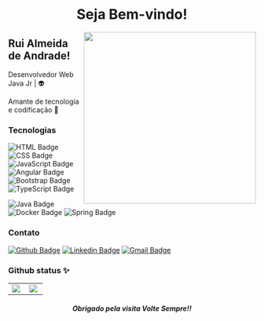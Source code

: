 <h1 align="center">Seja Bem-vindo!</h1><img align="right" src="https://sempreupdate.com.br/wp-content/uploads/2019/02/qual-a-diferenca-entre-programador-e-desenvolvedor.jpg" width="350"/>

## Rui Almeida de Andrade!
Desenvolvedor Web Java Jr | :alien:


Amante de tecnologia e codificação  :purple_heart:<br>

### Tecnologias
![HTML Badge](https://img.shields.io/badge/HTML5%20-%23E34F26.svg?&style=plastic&logo=html5&logoColor=white)
![CSS Badge](https://img.shields.io/badge/CSS3%20-%231572B6.svg?&style=plastic&logo=css3&logoColor=white)
![JavaScript Badge](https://img.shields.io/badge/JavaScript-yellow.svg?&style=plastic&logo=javascript&logoColor=white)
![Angular Badge](https://img.shields.io/badge/Angular%20-%23DD0031.svg?&style=plastic&logo=angular&logoColor=white?color=blue)
![Bootstrap Badge](https://img.shields.io/badge/Bootstrap%20-%23563D7C.svg?&style=plastic&logo=bootstrap&logoColor=white)
![TypeScript Badge](https://img.shields.io/badge/TypeScript%20-%23007ACC.svg?&style=plastic&logo=typescript&logoColor=white)

![Java Badge](https://img.shields.io/badge/Java-%23ED8B00.svg?&style=plastic&logo=java&logoColor=white?logoWidth=40)
![Docker Badge](https://img.shields.io/badge/Docker-0FAAFF.svg?&style=plastic&logo=docker&logoColor=white)
![Spring Badge](https://img.shields.io/badge/Spring%20-%236DB33F.svg?&style=plastic&logo=spring&logoColor=white)

### Contato 

[![Github Badge](https://img.shields.io/badge/-Github-000?style=flat-square&logo=Github&logoColor=white&link=https://github.com/RuiCoders)](https://github.com/RuiCoders)
[![Linkedin Badge](https://img.shields.io/badge/-LinkedIn-blue?style=flat-square&logo=Linkedin&logoColor=white&link=https://www.linkedin.com/in/rui-almeida-de-andrade/)](https://www.linkedin.com/in/rui-almeida-de-andrade/)
[![Gmail Badge](https://img.shields.io/badge/-Outlook-0078D4?style=flat-square&logo=microsoft-outlook&logoColor=white&link=mailto:ruyx@live.com)](mailto:ruyx@live.com)<br>

### Github status ✨
<center>
<table>
  <tr>
      <td><img align="left" padding-right="10px" src=https://github-readme-stats.vercel.app/api?username=RuiCoders&show_icons=true&theme=midnight-purple></td>
      <td><img align="left" padding-right="10px" src=https://github-readme-stats.vercel.app/api/top-langs/?username=RuiCoders&show_icons=true&theme=midnight-purple&layout=compact></td>
  </tr>  
</table>
</center>


<h5 align="center">Obrigado pela visita Volte Sempre!!</h5>


